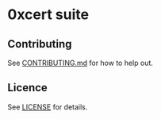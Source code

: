 # 0xcert suite

## Contributing

See [CONTRIBUTING.md](https://github.com/0xcert/suite/blob/master/CONTRIBUTING.md) for how to help out.

## Licence

See [LICENSE](https://github.com/0xcert/suite/blob/master/LICENCE) for details.
